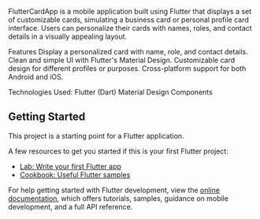 FlutterCardApp is a mobile application built using Flutter that displays a set of customizable cards, simulating a business card or personal profile card interface. Users can personalize their cards with names, roles, and contact details in a visually appealing layout.

Features
Display a personalized card with name, role, and contact details.
Clean and simple UI with Flutter's Material Design.
Customizable card design for different profiles or purposes.
Cross-platform support for both Android and iOS.

Technologies Used:
Flutter (Dart)
Material Design Components

## Getting Started

This project is a starting point for a Flutter application.

A few resources to get you started if this is your first Flutter project:

- [Lab: Write your first Flutter app](https://docs.flutter.dev/get-started/codelab)
- [Cookbook: Useful Flutter samples](https://docs.flutter.dev/cookbook)

For help getting started with Flutter development, view the
[online documentation](https://docs.flutter.dev/), which offers tutorials,
samples, guidance on mobile development, and a full API reference.
